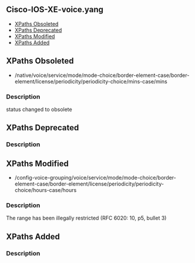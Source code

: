 ## Cisco-IOS-XE-voice.yang


- [XPaths Obsoleted](#xpaths-obsoleted)
- [XPaths Deprecated](#xpaths-deprecated)
- [XPaths Modified](#xpaths-modified)
- [XPaths Added](#xpaths-added)

## XPaths Obsoleted

- /native/voice/service/mode/mode-choice/border-element-case/border-element/license/periodicity/periodicity-choice/mins-case/mins

### Description

status changed to obsolete

## XPaths Deprecated

### Description

## XPaths Modified

- /config-voice-grouping/voice/service/mode/mode-choice/border-element-case/border-element/license/periodicity/periodicity-choice/hours-case/hours

### Description

The range has been illegally restricted (RFC 6020: 10, p5, bullet 3)

## XPaths Added

### Description
